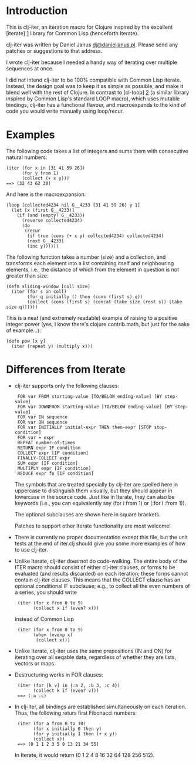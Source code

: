 Introduction
============

This is clj-iter, an iteration macro for Clojure inspired by the
excellent [iterate] [1] library for Common Lisp (henceforth Iterate).

clj-iter was written by Daniel Janus <dj@danieljanus.pl>.  Please
send any patches or suggestions to that address.  

I wrote clj-iter because I needed a handy way of iterating over
multiple sequences at once.

I did not intend clj-iter to be 100% compatible with Common Lisp
iterate.  Instead, the design goal was to keep it as simple as
possible, and make it blend well with the rest of Clojure.  In
contrast to [cl-loop] [2] (a similar library inspired by Common Lisp's
standard LOOP macro), which uses mutable bindings, clj-iter has a
functional flavour, and macroexpands to the kind of code you would
write manually using loop/recur.

Examples
========

The following code takes a list of integers and sums them with
consecutive natural numbers:

    (iter (for x in [31 41 59 26])
          (for y from 1)
          (collect (+ x y)))
    ==> (32 43 62 30)
    
And here is the macroexpansion:

    (loop [collected4234 nil G__4233 [31 41 59 26] y 1]
      (let [x (first G__4233)]
        (if (and (empty? G__4233))
          (reverse collected4234)
          (do
           (recur
            (if true (cons (+ x y) collected4234) collected4234)
            (next G__4233)
            (inc y))))))

The following function takes a number (size) and a collection, 
and transforms each element into a list containing itself and
neighbouring elements, i.e., the distance of which from the
element in question is not greater than size:

    (defn sliding-window [coll size]
      (iter (for s on coll)
            (for q initially () then (cons (first s) q))
            (collect (cons (first s) (concat (take size (rest s)) (take size q))))))

This is a neat (and extremely readable) example of raising to a
positive integer power (yes, I know there's clojure.contrib.math,
but just for the sake of example...):

    (defn pow [x y]
      (iter (repeat y) (multiply x)))

Differences from Iterate
========================

 * clj-iter supports only the following clauses:

        FOR var FROM starting-value [TO/BELOW ending-value] [BY step-value]
        FOR var DOWNFROM starting-value [TO/BELOW ending-value] [BY step-value]
        FOR var IN sequence
        FOR var ON sequence
        FOR var INITIALLY initial-expr THEN then-expr [STOP stop-condition]
        FOR var = expr
        REPEAT number-of-times
        RETURN expr IF condition
        COLLECT expr [IF condition]
        FINALLY-COLLECT expr
        SUM expr [IF condition]
        MULTIPLY expr [IF condition]
        REDUCE expr fn [IF condition]

   The symbols that are treated specially by clj-iter are spelled
   here in uppercase to distinguish them visually, but they should
   appear in lowercase in the source code.  Just like in Iterate,
   they can also be keywords (i.e., you can equivalently say
   (for i from 1) or (:for i :from 1)).  

   The optional subclauses are shown here in square brackets.

   Patches to support other Iterate functionality are most welcome!

 * There is currently no proper documentation except this file, but
   the unit tests at the end of iter.clj should give you some more
   examples of how to use clj-iter.  

 * Unlike Iterate, clj-iter does not do code-walking.  The entire body
   of the ITER macro should consist of either clj-iter clauses, or
   forms to be evaluated (and results discarded) on each iteration;
   these forms cannot contain clj-iter clauses.  This means that the
   COLLECT clause has an optional conditional IF subclause; e.g., to
   collect all the even numbers of a series, you should write

        (iter (for x from 0 to 9)
              (collect x if (even? x)))

   instead of Common Lisp

        (iter (for x from 0 to 9)
              (when (evenp x) 
               (collect x)))

 * Unlike Iterate, clj-iter uses the same prepositions (IN and ON) for
   iterating over all seqable data, regardless of whether they are
   lists, vectors or maps.

 * Destructuring works in FOR clauses:
   
        (iter (for [k v] in {:a 2, :b 3, :c 4})
              (collect k if (even? v)))
        ==> (:a :c)

 * In clj-iter, all bindings are established simultaneously on each
   iteration.  Thus, the following returs first Fibonacci numbers:

        (iter (for a from 0 to 10)
              (for x initially 0 then y)
              (for y initially 1 then (+ x y))
              (collect x))
        ==> (0 1 1 2 3 5 8 13 21 34 55)
        
   In Iterate, it would return (0 1 2 4 8 16 32 64 128 256 512).

   [1]: http://common-lisp.net/project/iterate/
   [2]: http://github.com/tayssir/cl-loop/